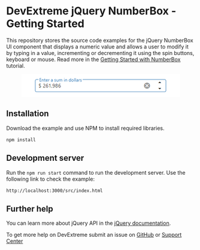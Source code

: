 # DevExtreme jQuery NumberBox - Getting Started 

This repository stores the source code examples for the jQuery NumberBox UI component that displays a numeric value and allows a user to modify it by typing in a value, incrementing or decrementing it using the spin buttons, keyboard or mouse. Read more in the [Getting Started with NumberBox](https://js.devexpress.com/Documentation/Guide/UI_Components/NumberBox/Getting_Started_with_NumberBox/) tutorial.

<div align="center"><img src="../gs_numberbox.png" /></div>

## Installation

Download the example and use NPM to install required libraries.

```
npm install
```

## Development server

Run the `npm run start` command to run the development server. Use the following link to check the example:
```
http://localhost:3000/src/index.html
```

## Further help

You can learn more about jQuery API in the [jQuery documentation](https://api.jquery.com/).

To get more help on DevExtreme submit an issue on [GitHub](https://github.com/DevExpress/devextreme/issues) or [Support Center](https://www.devexpress.com/Support/Center/Question/Create)


